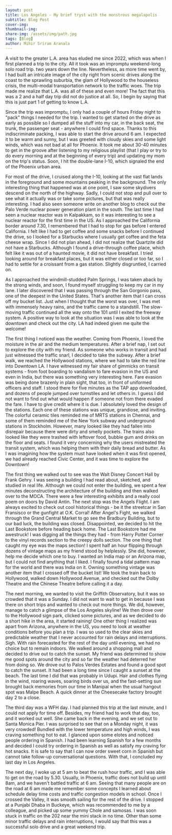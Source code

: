 ```yaml
---
layout: post
title: Los Angeles - My brief tryst with the monstrous megalapolis
subtitle: Blog Post
cover-img: 
thumbnail-img:
share-img: /assets/img/path.jpg
tags: [Blog]
author: Mihir Sriram Aranala
---
```


A visit to the greater L.A. area has eluded me since 2022, which was when I first planned a trip to the city. All it took was an impromptu weekend-long solo road trip. two years down the line. Nevertheless, as more time went by, I had built an intricate image of the city right from scenic drives along the coast to the sprawling suburbia, the glam of Hollywood to the houseless crisis, the multi-modal transportation network to the traffic woes. The trip made me realize that L.A. was all of these and even more! The fact that this was a 2 and a half day trip did not do justice at all. So, I begin by saying that this is just part 1 of getting to know L.A.

Since the trip was impromptu, I only had a couple of hours Friday night to "pack" things I needed for the trip. I wanted to get started on the drive as early as possible so I dumped all the stuff into my car, in the back seat, the trunk, the passenger seat - anywhere I could find space. Thanks to this indiscriminate packing, I was able to start the drive around 6 am. I expected it to be warm and sunny, but I was greeted with cloudy skies and some light winds, which was not bad at all for Phoenix. It took me about 30-40 minutes to get in the groove after listening to my religious playlist (that I play or try to do every morning and at the beginning of every trip) and updating my mom on the trip's status. Soon, I hit the double-lane I-10, which signaled the end of the Phoenix urban area. 

For most of the drive, I cruised along the I-10, looking at the vast flat lands in the foreground and some mountains peaking in the background. The only interesting thing that happened was at one point, I saw some skydivers descend on the north of the highway. Sadly, I could not stop and pull over to see what it actually was or take some pictures, but that was really interesting. I had also seen someone write on another blog to check out the Palo Verde nuclear power generation plant in the south. The last time I had seen a nuclear reactor was in Kalpakkam, so it was interesting to see a nuclear reactor for the first time in the US. As I approached the California border around 7.30, I remembered that I had to stop for gas before I entered California. I felt like I had to get coffee and some snacks before I continued the drive, so I looked for a Starbucks where I usually get coffee and the feta cheese wrap. Since I did not plan ahead, I did not realize that Quartzite did not have a Starbucks. Although I found a drive-through coffee place, which felt like it was out of a haunted movie, it did not have breakfast. I tried looking around for breakfast places, but it was either closed or too far, so I had to settle for a croissant from a gas station. Slightly disgruntled, I carried on.

As I approached the windmill-studded Palm Springs, I was taken aback by the strong winds, and soon, I found myself struggling to keep my car in my lane. I later discovered that I was passing through the San Gorgonio pass, one of the deepest in the United States. That's another item that I can cross off my bucket list. Just when I thought that the worst was over, I was met with immensely heavy rains, and the traffic came to a standstill. The slow-moving traffic continued all the way onto the 101 until I exited the freeway system. A positive way to look at the situation was I was able to look at the downtown and check out the city. LA had indeed given me quite the welcome!

The first thing I noticed was the weather. Coming from Phoenix, I loved the moisture in the air and the medium temperatures. After a brief nap, I set out to explore the city with my friend. As someone who works in transit and had just witnessed the traffic snarl, I decided to take the subway. After a brief walk, we reached the Hollywood stations, where we had to take the red line into Downtown LA. I have witnessed my fair share of gimmicks on transit systems - from foot boarding to vandalism to fare evasion in the US and even in India, but there was something very interesting here. Fare evasion was being done brazenly in plain sight, that too, in front of uniformed officers and staff. I stood there for five minutes as the TAP app downloaded, and dozens of people jumped over turnstiles and let others in. I guess I did not want to find out what would happen if someone not from there evaded the fare. I have to give credit where it is due. I absolutely loved the design of the stations. Each one of these stations was unique, grandiose, and inviting. The colorful ceramic tiles reminded me of MRTS stations in Chennai, and some of them reminded me of the New York subway and underground stations in Stockholm. However, many looked like they had fallen into disrepair because there were dirty and smelly pockets. The trains also looked like they were trashed with leftover food, bubble gum and drinks on the floor and seats. I found it very concerning why the users mistreated the transit system, which was helping them with their daily bread and butter. As I was imagining how the system must have looked when it was first opened, we had already reached Civic Center, and it was time to explore the Downtown! 

The first thing we walked out to see was the Walt Disney Concert Hall by Frank Gehry. I was seeing a building I had read about, sketched, and studied in real life. Although we could not enter the building, we spent a few minutes deconstructing the architecture of the building and then walked over to the MOCA. There were a few interesting exhibits and a really cool poem on doors by David Antin. The next stop was the Angels Flight. I am always excited to check out cool historical things - be it the streetcar in San Fransisco or the gunfight at O.K. Corral! After Angel's Fight, we walked through the Grand Central Market to go see the Bradbury Building, but to our bad luck, the building was closed. Disappointed, we decided to hit the Last Bookstore before heading back home. The Last Bookstore had me awestruck! I was digging all the things they had - from Harry Potter Corner to the vinyl records section to the creepy dolls section. The one thing that caught my eye was the maps section! I spent half an hour flipping through dozens of vintage maps as my friend stood by helplessly. She did, however, help me decide which one to buy. I wanted an India map or an Arizona map, but I could not find anything that I liked. I finally found a tidal pattern map for the world and there was India on it. Owning something vintage was another item that I crossed off the bucket list! We took the train back to Hollywood, walked down Hollywood Avenue, and checked out the Dolby Theatre and the Chinese Theatre before calling it a day. 

The next morning, we wanted to visit the Griffith Observatory, but it was so crowded that it was a Sunday. I did not want to wait to get in because I was there on short trips and wanted to check out more things. We did, however, manage to catch a glimpse of the Los Angeles skyline! We then drove over to the Hollywood sign park, clicked some pictures, and as we decided to do a short hike in the area, it started raining! One other thing I realized was apart from Arizona, anywhere in the US, you need to look at weather conditions before you plan a trip. I was so used to the clear skies and predictable weather that I never accounted for rain delays and interruptions. Sigh. With rain forecasted for the rest of the day until evening, we had no choice but to remain indoors. We walked around a shopping mall and decided to drive out to catch the sunset. My friend was determined to show me good spots around the city and so far the weather had deterred her from doing so. We drove out to Palos Verdes Estates and found a good spot to catch the sunset. It had been a long time since I caught a sunset at the beach. The last time I did that was probably in Udupi. Hair and clothes flying in the wind, roaring waves, soaring birds over us, and the fast-setting sun brought back memories from our time in Manipal when the usual hangout spot was Malpe Beach. A quick dinner at the Cheesecake factory brought day 2 to a close.

The third day was a WFH day. I had planned this trip at the last minute, and I could not apply for time off. Besides, my friend had to work that day, too, and it worked out well. She came back in the evening, and we set out to Santa Monica Pier. I was surprised to see that on a Monday night, it was very crowded! Bundled with the lower temperature and high winds, I was craving something hot to eat. I glanced upon some elotes and noticed people ordering in Spanish. I had been learning Spanish for a few months and decided I could try ordering in Spanish as well as satisfy my craving for hot snacks. It is safe to say that I can now order sweet corn in Spanish but cannot take follow-up conversational questions. With that, I concluded my last day in Los Angeles.

The next day, I woke up at 5 am to beat the rush hour traffic, and I was able to get on the road by 5.30. Usually, in Phoenix, traffic does not build up until 8am, and we haven't battled traffic at 6 am. Seeing that many people are on the road at 6 am made me remember some concepts I learned about schedule delay time costs and traffic congestion models in school. Once I crossed the Valley, it was smooth sailing for the rest of the drive. I stopped at a Punjabi Dhaba in Buckeye, which was recommended to me by a colleague, and picked up some yummy Chole and samosas. I was soon stuck in traffic on the 202 near the mini stack in no time. Other than some minor traffic delays and rain interruptions, I would say that this was a successful solo drive and a great weekend trip.  
